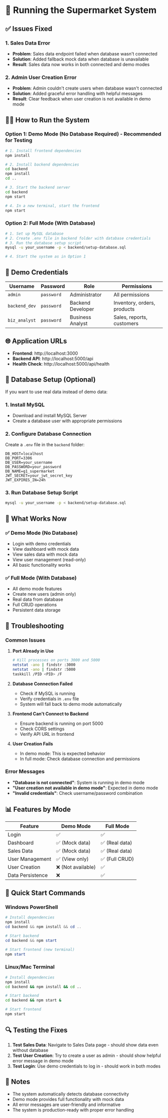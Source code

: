 # 🚀 Running the Supermarket System

## ✅ Issues Fixed

### 1. **Sales Data Error**
- **Problem**: Sales data endpoint failed when database wasn't connected
- **Solution**: Added fallback mock data when database is unavailable
- **Result**: Sales data now works in both connected and demo modes

### 2. **Admin User Creation Error**
- **Problem**: Admin couldn't create users when database wasn't connected
- **Solution**: Added graceful error handling with helpful messages
- **Result**: Clear feedback when user creation is not available in demo mode

## 🏃‍♂️ How to Run the System

### Option 1: Demo Mode (No Database Required) - **Recommended for Testing**

```bash
# 1. Install frontend dependencies
npm install

# 2. Install backend dependencies
cd backend
npm install
cd ..

# 3. Start the backend server
cd backend
npm start

# 4. In a new terminal, start the frontend
npm start
```

### Option 2: Full Mode (With Database)

```bash
# 1. Set up MySQL database
# 2. Create .env file in backend folder with database credentials
# 3. Run the database setup script
mysql -u your_username -p < backend/setup-database.sql

# 4. Start the system as in Option 1
```

## 🔑 Demo Credentials

| Username | Password | Role | Permissions |
|----------|----------|------|-------------|
| `admin` | `password` | Administrator | All permissions |
| `backend_dev` | `password` | Backend Developer | Inventory, orders, products |
| `biz_analyst` | `password` | Business Analyst | Sales, reports, customers |

## 🌐 Application URLs

- **Frontend**: http://localhost:3000
- **Backend API**: http://localhost:5000/api
- **Health Check**: http://localhost:5000/api/health

## 🔧 Database Setup (Optional)

If you want to use real data instead of demo data:

### 1. Install MySQL
- Download and install MySQL Server
- Create a database user with appropriate permissions

### 2. Configure Database Connection
Create a `.env` file in the `backend` folder:

```env
DB_HOST=localhost
DB_PORT=3306
DB_USER=your_username
DB_PASSWORD=your_password
DB_NAME=g1_supermarket
JWT_SECRET=your_jwt_secret_key
JWT_EXPIRES_IN=24h
```

### 3. Run Database Setup Script
```bash
mysql -u your_username -p < backend/setup-database.sql
```

## 🎯 What Works Now

### ✅ **Demo Mode (No Database)**
- Login with demo credentials
- View dashboard with mock data
- View sales data with mock data
- View user management (read-only)
- All basic functionality works

### ✅ **Full Mode (With Database)**
- All demo mode features
- Create new users (admin only)
- Real data from database
- Full CRUD operations
- Persistent data storage

## 🐛 Troubleshooting

### Common Issues

1. **Port Already in Use**
   ```bash
   # Kill processes on ports 3000 and 5000
   netstat -ano | findstr :3000
   netstat -ano | findstr :5000
   taskkill /PID <PID> /F
   ```

2. **Database Connection Failed**
   - Check if MySQL is running
   - Verify credentials in `.env` file
   - System will fall back to demo mode automatically

3. **Frontend Can't Connect to Backend**
   - Ensure backend is running on port 5000
   - Check CORS settings
   - Verify API URL in frontend

4. **User Creation Fails**
   - In demo mode: This is expected behavior
   - In full mode: Check database connection and permissions

### Error Messages

- **"Database is not connected"**: System is running in demo mode
- **"User creation not available in demo mode"**: Expected in demo mode
- **"Invalid credentials"**: Check username/password combination

## 📊 Features by Mode

| Feature | Demo Mode | Full Mode |
|---------|-----------|-----------|
| Login | ✅ | ✅ |
| Dashboard | ✅ (Mock data) | ✅ (Real data) |
| Sales Data | ✅ (Mock data) | ✅ (Real data) |
| User Management | ✅ (View only) | ✅ (Full CRUD) |
| User Creation | ❌ (Not available) | ✅ |
| Data Persistence | ❌ | ✅ |

## 🎉 Quick Start Commands

### Windows PowerShell
```powershell
# Install dependencies
npm install
cd backend && npm install && cd ..

# Start backend
cd backend && npm start

# Start frontend (new terminal)
npm start
```

### Linux/Mac Terminal
```bash
# Install dependencies
npm install
cd backend && npm install && cd ..

# Start backend
cd backend && npm start &

# Start frontend
npm start
```

## 🔍 Testing the Fixes

1. **Test Sales Data**: Navigate to Sales Data page - should show data even without database
2. **Test User Creation**: Try to create a user as admin - should show helpful error message in demo mode
3. **Test Login**: Use demo credentials to log in - should work in both modes

## 📝 Notes

- The system automatically detects database connectivity
- Demo mode provides full functionality with mock data
- All error messages are user-friendly and informative
- The system is production-ready with proper error handling 